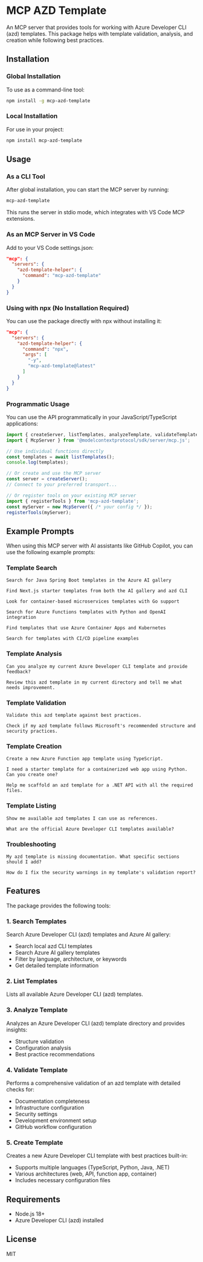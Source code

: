 # MCP AZD Template

An MCP server that provides tools for working with Azure Developer CLI (azd) templates. This package helps with template validation, analysis, and creation while following best practices.

## Installation

### Global Installation

To use as a command-line tool:

```bash
npm install -g mcp-azd-template
```

### Local Installation

For use in your project:

```bash
npm install mcp-azd-template
```

## Usage

### As a CLI Tool

After global installation, you can start the MCP server by running:

```bash
mcp-azd-template
```

This runs the server in stdio mode, which integrates with VS Code MCP extensions.

### As an MCP Server in VS Code

Add to your VS Code settings.json:

```json
"mcp": {
  "servers": {
    "azd-template-helper": {
      "command": "mcp-azd-template"
    }
  }
}
```

### Using with npx (No Installation Required)

You can use the package directly with npx without installing it:

```json
"mcp": {
  "servers": {
    "azd-template-helper": {
      "command": "npx",
      "args": [
        "-y",
        "mcp-azd-template@latest"
      ]
    }
  }
}
```

### Programmatic Usage

You can use the API programmatically in your JavaScript/TypeScript applications:

```typescript
import { createServer, listTemplates, analyzeTemplate, validateTemplate } from 'mcp-azd-template';
import { McpServer } from '@modelcontextprotocol/sdk/server/mcp.js';

// Use individual functions directly
const templates = await listTemplates();
console.log(templates);

// Or create and use the MCP server
const server = createServer();
// Connect to your preferred transport...

// Or register tools on your existing MCP server
import { registerTools } from 'mcp-azd-template';
const myServer = new McpServer({ /* your config */ });
registerTools(myServer);
```

## Example Prompts

When using this MCP server with AI assistants like GitHub Copilot, you can use the following example prompts:

### Template Search

```
Search for Java Spring Boot templates in the Azure AI gallery
```

```
Find Next.js starter templates from both the AI gallery and azd CLI
```

```
Look for container-based microservices templates with Go support
```

```
Search for Azure Functions templates with Python and OpenAI integration
```

```
Find templates that use Azure Container Apps and Kubernetes
```

```
Search for templates with CI/CD pipeline examples
```

### Template Analysis

```
Can you analyze my current Azure Developer CLI template and provide feedback?
```

```
Review this azd template in my current directory and tell me what needs improvement.
```

### Template Validation

```
Validate this azd template against best practices.
```

```
Check if my azd template follows Microsoft's recommended structure and security practices.
```

### Template Creation

```
Create a new Azure Function app template using TypeScript.
```

```
I need a starter template for a containerized web app using Python. Can you create one?
```

```
Help me scaffold an azd template for a .NET API with all the required files.
```

### Template Listing

```
Show me available azd templates I can use as references.
```

```
What are the official Azure Developer CLI templates available?
```

### Troubleshooting

```
My azd template is missing documentation. What specific sections should I add?
```

```
How do I fix the security warnings in my template's validation report?
```

## Features

The package provides the following tools:

### 1. Search Templates

Search Azure Developer CLI (azd) templates and Azure AI gallery:
- Search local azd CLI templates
- Search Azure AI gallery templates
- Filter by language, architecture, or keywords
- Get detailed template information

### 2. List Templates

Lists all available Azure Developer CLI (azd) templates.

### 3. Analyze Template

Analyzes an Azure Developer CLI (azd) template directory and provides insights:
- Structure validation
- Configuration analysis
- Best practice recommendations

### 4. Validate Template

Performs a comprehensive validation of an azd template with detailed checks for:
- Documentation completeness
- Infrastructure configuration
- Security settings
- Development environment setup
- GitHub workflow configuration

### 5. Create Template

Creates a new Azure Developer CLI template with best practices built-in:
- Supports multiple languages (TypeScript, Python, Java, .NET)
- Various architectures (web, API, function app, container)
- Includes necessary configuration files

## Requirements

- Node.js 18+
- Azure Developer CLI (azd) installed

## License

MIT